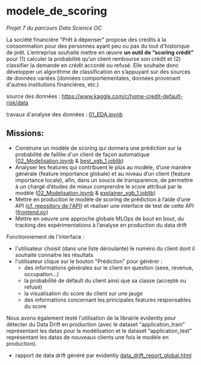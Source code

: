 # modele_de_scoring
*Projet 7 du parcours Data Science OC*

La société financière "Prêt à dépenser" propose des crédits à la consommation pour des personnes ayant peu ou pas du tout d'historique de prêt.
L’entreprise souhaite mettre en œuvre **un outil de “scoring crédit”** pour (1) calculer la probabilité qu’un client rembourse son crédit et (2) classifier la demande en crédit accordé ou refusé. Elle souhaite donc développer un algorithme de classification en s’appuyant sur des sources de données variées (données comportementales, données provenant d'autres institutions financières, etc.)

source des données : https://www.kaggle.com/c/home-credit-default-risk/data

travaux d'analyse des données : [01_EDA.ipynb](01_EDA.ipynb)

## Missions:
- Construire un modèle de scoring qui donnera une prédiction sur la probabilité de faillite d'un client de façon automatique ([02_Modelisation.ipynb](02_Modelisation.ipynb) & [best_xgb_1.joblib](best_xgb_1.joblib))
- Analyser les features qui contribuent le plus au modèle, d’une manière générale (feature importance globale) et au niveau d’un client (feature importance locale), afin, dans un soucis de transparence, de permettre à un chargé d’études de mieux comprendre le score attribué par le modèle ([02_Modelisation.ipynb](02_Modelisation.ipynb) & [explainer_xgb_1.joblib](explainer_xgb_1.joblib))
- Mettre en production le modèle de scoring de prédiction à l’aide d’une API ([cf. repository de l'API](https://github.com/estellec18/app_credit_scoring)) et réaliser une interface de test de cette API ([frontend.py](frontend.py))
- Mettre en oeuvre une approche globale MLOps de bout en bout, du tracking des expérimentations à l’analyse en production du data drift

Fonctionnement de l'interface :
- l'utilisateur choisit (dans une liste déroulante) le numéro du client dont il souhaite connaitre les résultats
- l'utilisateur clique sur le bouton "Prédiction" pour générer :
    - des informations générales sur le client en question (sexe, revenue, occupation...)
    - la probabilité de défault du client ainsi que sa classe (accepté ou refusé)
    - la visualisation du score du client sur une jauge
    - des informations concernant les principales features responsables du score

Nous avons également testé l’utilisation de la librairie evidently pour détecter du Data Drift en production (avec le dataset “application_train” représentant les datas pour la modélisation et le dataset “application_test” représentant les datas de nouveaux clients une fois le modèle en production).
- rapport de data drift généré par evidently [data_drift_report_global.html](data_drift_report_global.html)
